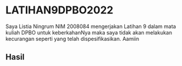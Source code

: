# LATIHAN9DPBO2022

Saya Listia Ningrum NIM 2008084 mengerjakan Latihan 9 dalam mata kuliah DPBO untuk keberkahanNya maka saya tidak akan melakukan kecurangan seperti yang telah dispesifikasikan. Aamiin 

## Hasil
